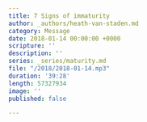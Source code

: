 ```yaml
---
title: 7 Signs of immaturity
author: _authors/heath-van-staden.md
category: Message
date: 2018-01-14 00:00:00 +0000
scripture: ''
description: ''
series: _series/maturity.md
file: "/2018/2018-01-14.mp3"
duration: '39:28'
length: 57327934
image: ''
published: false

---
```

